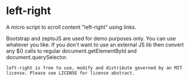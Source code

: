 left-right
==========

A micro script to scroll content "left-right" using links.

Bootstrap and zeptoJS are used for demo purposes only. You can use whatever you like. If you don't want to use an external JS lib then convert any $() calls to regular document.getElementById and document.querySelector.

```
left-right is free to use, modify and distribute governed by an MIT license. Please see LICENSE for license abstract.
```